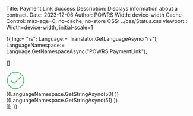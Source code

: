 Title: Payment Link Success
Description: Displays information about a contract.
Date: 2023-12-06
Author: POWRS
Width: device-width
Cache-Control: max-age=0, no-cache, no-store
CSS: ../css/Status.css
viewport : Width=device-width, initial-scale=1

<main class="border-radius">
<meta name="viewport" content="width=device-width, initial-scale=1" />
{{
 lng:= "rs";
 Language:= Translator.GetLanguageAsync("rs");
 LanguageNamespace:= Language.GetNamespaceAsync("POWRS.PaymentLink");

]] <div class="container">
        <div class="messageContainer messageContainer_width">
            <div class="imageContainer">
                <img src="../resources/success_green.png" alt="successpng" width="50" />
            </div>
            <div class="welcomeLbl textHeader">
                <span>((LanguageNamespace.GetStringAsync(50) ))</span>
            </div>
            <div class="textBody">
                <span>((LanguageNamespace.GetStringAsync(51) ))</span>
            </div>
        </div>
    </div>
[[;
}}
</main>